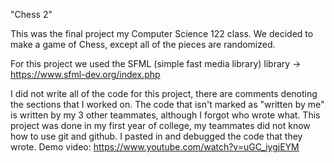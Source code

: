 "Chess 2"

This was the final project my Computer Science 122 class. We decided to make a game of Chess, except all of the pieces are randomized.

For this project we used the SFML (simple fast media library) library -> https://www.sfml-dev.org/index.php

I did not write all of the code for this project, there are comments denoting the sections that I worked on. The code that isn't marked as "written by me" is written by my 3 other teammates, although I forgot who wrote what. This project was done in my first year of college, my teammates did not know how to use git and github. I pasted in and debugged the code that they wrote. 
Demo video:
https://www.youtube.com/watch?v=uGC_iygjEYM
